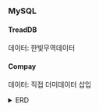 ### MySQL
#### TreadDB
데이터: 한빛무역데이터

#### Compay
데이터: 직접 더미데이터 삽입
<details>
<summary>ERD</summary>
<div markdown="1">

<img width="812" alt="erd" src="https://github.com/chaeyeon-yang/MySQL_workspace/assets/69382168/809008de-b4d3-4cbc-b24a-93843628a1a4">


</div>
</details>
